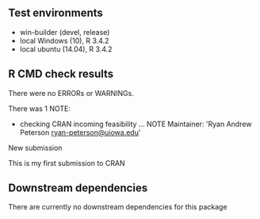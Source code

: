 ## Test environments 
- win-builder (devel, release)
- local Windows (10), R 3.4.2
- local ubuntu (14.04), R 3.4.2

## R CMD check results
There were no ERRORs or WARNINGs. 

There was 1 NOTE:

* checking CRAN incoming feasibility ... NOTE
Maintainer: 'Ryan Andrew Peterson <ryan-peterson@uiowa.edu>'

New submission

This is my first submission to CRAN

## Downstream dependencies
There are currently no downstream dependencies for this package
